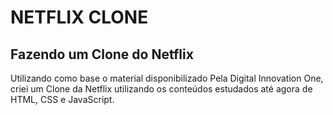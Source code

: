 # NETFLIX CLONE

## Fazendo um Clone do Netflix

Utilizando como base o material disponibilizado Pela Digital Innovation One, criei um Clone da Netflix utilizando os conteúdos estudados até agora de HTML, CSS e JavaScript.
